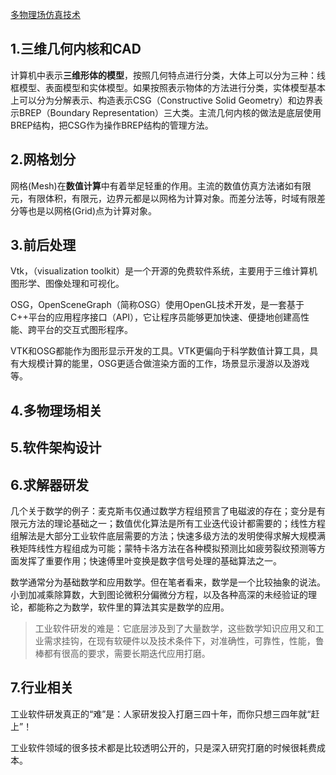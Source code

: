 
[多物理场仿真技术](http://fasbridge.com/)



## 1.三维几何内核和CAD

计算机中表示**三维形体的模型**，按照几何特点进行分类，大体上可以分为三种：线框模型、表面模型和实体模型。如果按照表示物体的方法进行分类，实体模型基本上可以分为分解表示、构造表示CSG（Constructive Solid Geometry）和边界表示BREP（Boundary Representation）三大类。主流几何内核的做法是底层使用BREP结构，把CSG作为操作BREP结构的管理方法。



## 2.网格划分

网格(Mesh)在**数值计算**中有着举足轻重的作用。主流的数值仿真方法诸如有限元，有限体积，有限元，边界元都是以网格为计算对象。而差分法等，时域有限差分等也是以网格(Grid)点为计算对象。



## 3.前后处理

Vtk，（visualization toolkit）是一个开源的免费软件系统，主要用于三维计算机图形学、图像处理和可视化。

OSG，OpenSceneGraph（简称OSG）使用OpenGL技术开发，是一套基于C++平台的应用程序接口（API），它让程序员能够更加快速、便捷地创建高性能、跨平台的交互式图形程序。

VTK和OSG都能作为图形显示开发的工具。VTK更偏向于科学数值计算工具，具有大规模计算的能里，OSG更适合做渲染方面的工作，场景显示漫游以及游戏等。

## 4.多物理场相关



## 5.软件架构设计

## 6.求解器研发

几个关于数学的例子：麦克斯韦仅通过数学方程组预言了电磁波的存在；变分是有限元方法的理论基础之一；数值优化算法是所有工业迭代设计都需要的；线性方程组解法是大部分工业软件底层需要的方法；快速多级方法的发明使得求解大规模满秩矩阵线性方程组成为可能；蒙特卡洛方法在各种模拟预测比如疲劳裂纹预测等方面发挥了重要作用；快速傅里叶变换是数字信号处理的基础算法之一。

数学通常分为基础数学和应用数学。但在笔者看来，数学是一个比较抽象的说法。小到加减乘除算数，大到图论微积分偏微分方程，以及各种高深的未经验证的理论，都能称之为数学，软件里的算法其实是数学的应用。

> 工业软件研发的难是：它底层涉及到了大量数学，这些数学知识应用又和工业需求挂钩，在现有软硬件以及技术条件下，对准确性，可靠性，性能，鲁棒都有很高的要求，需要长期迭代应用打磨。



## 7.行业相关

工业软件研发真正的“难”是：人家研发投入打磨三四十年，而你只想三四年就“赶上”！

工业软件领域的很多技术都是比较透明公开的，只是深入研究打磨的时候很耗费成本。







